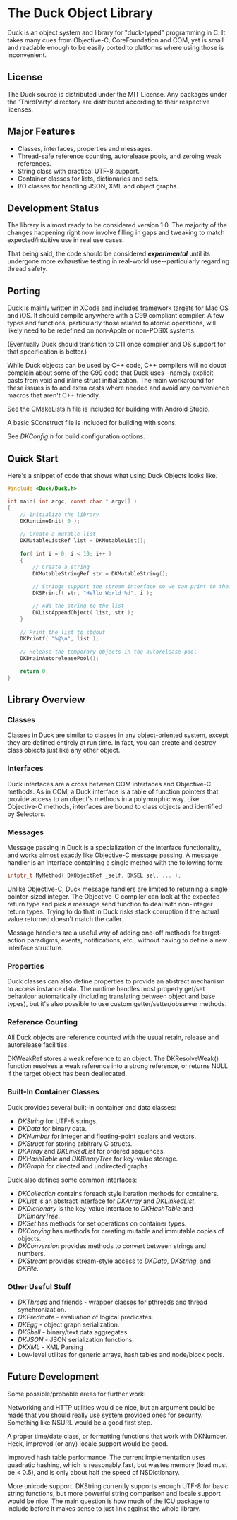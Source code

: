 # The Duck Object Library

Duck is an object system and library for "duck-typed" programming in C. It takes
many cues from Objective-C, CoreFoundation and COM, yet is small and readable
enough to be easily ported to platforms where using those is inconvenient.


## License

The Duck source is distributed under the MIT License. Any packages under the
'ThirdParty' directory are distributed according to their respective licenses.


## Major Features

* Classes, interfaces, properties and messages.
* Thread-safe reference counting, autorelease pools, and zeroing weak references.
* String class with practical UTF-8 support.
* Container classes for lists, dictionaries and sets.
* I/O classes for handling JSON, XML and object graphs.


## Development Status

The library is almost ready to be considered version 1.0. The majority of the changes
happening right now involve filling in gaps and tweaking to match expected/intuitive
use in real use cases.

That being said, the code should be considered ***experimental*** until its undergone
more exhaustive testing in real-world use--particularly regarding thread safety.


## Porting

Duck is mainly written in XCode and includes framework targets for Mac OS and iOS. It
should compile anywhere with a C99 compliant compiler. A few types and functions,
particularly those related to atomic operations, will likely need to be redefined
on non-Apple or non-POSIX systems.

(Eventually Duck should transition to C11 once compiler and OS support for that
specification is better.)

While Duck objects can be used by C++ code, C++ compilers will no doubt complain
about some of the C99 code that Duck uses--namely explicit casts from void and
inline struct initialization. The main workaround for these issues is to add extra
casts where needed and avoid any convenience macros that aren't C++ friendly.

See the CMakeLists.h file is included for building with Android Studio.

A basic SConstruct file is included for building with scons.

See *DKConfig.h* for build configuration options.


## Quick Start

Here's a snippet of code that shows what using Duck Objects looks like.

```C
#include <Duck/Duck.h>

int main( int argc, const char * argv[] )
{
    // Initialize the library
    DKRuntimeInit( 0 );
    
    // Create a mutable list
    DKMutableListRef list = DKMutableList();
    
    for( int i = 0; i < 10; i++ )
    {
        // Create a string
        DKMutableStringRef str = DKMutableString();
        
        // Strings support the stream interface so we can print to them thusly
        DKSPrintf( str, "Hello World %d", i );

        // Add the string to the list
        DKListAppendObject( list, str );
    }
    
    // Print the list to stdout
    DKPrintf( "%@\n", list );
    
    // Release the temporary objects in the autorelease pool
    DKDrainAutoreleasePool();

    return 0;
}
```


## Library Overview

### Classes

Classes in Duck are similar to classes in any object-oriented system, except
they are defined entirely at run time. In fact, you can create and destroy class
objects just like any other object.

### Interfaces

Duck interfaces are a cross between COM interfaces and Objective-C methods. As
in COM, a Duck interface is a table of function pointers that provide access to
an object's methods in a polymorphic way. Like Objective-C methods, interfaces
are bound to class objects and identified by Selectors.

### Messages

Message passing in Duck is a specialization of the interface functionality, and
works almost exactly like Objective-C message passing. A message handler is an
interface containing a single method with the following form:

```C
intptr_t MyMethod( DKObjectRef _self, DKSEL sel, ... );
```

Unlike Objective-C, Duck message handlers are limited to returning a single
pointer-sized integer. The Objective-C compiler can look at the expected return
type and pick a message send function to deal with non-integer return types.
Trying to do that in Duck risks stack corruption if the actual value returned
doesn't match the caller.

Message handlers are a useful way of adding one-off methods for target-action
paradigms, events, notifications, etc., without having to define a new interface
structure.

### Properties

Duck classes can also define properties to provide an abstract mechanism to
access instance data. The runtime handles most property get/set behaviour
automatically (including translating between object and base types), but it's
also possible to use custom getter/setter/observer methods.

### Reference Counting

All Duck objects are reference counted with the usual retain, release and
autorelease facilities.

DKWeakRef stores a weak reference to an object. The DKResolveWeak() function
resolves a weak reference into a strong reference, or returns NULL if the
target object has been deallocated.

### Built-In Container Classes

Duck provides several built-in container and data classes:

* *DKString* for UTF-8 strings.
* *DKData* for binary data.
* *DKNumber* for integer and floating-point scalars and vectors.
* *DKStruct* for storing arbitrary C structs.
* *DKArray* and *DKLinkedList* for ordered sequences.
* *DKHashTable* and *DKBinaryTree* for key-value storage.
* *DKGraph* for directed and undirected graphs

Duck also defines some common interfaces:

* *DKCollection* contains foreach style iteration methods for containers.
* *DKList* is an abstract interface for *DKArray* and *DKLinkedList*.
* *DKDictionary* is the key-value interface to *DKHashTable* and *DKBinaryTree*.
* *DKSet* has methods for set operations on container types.
* *DKCopying* has methods for creating mutable and immutable copies of objects.
* *DKConversion* provides methods to convert between strings and numbers.
* *DKStream* provides stream-style access to *DKData*, *DKString*, and *DKFile*.

### Other Useful Stuff

* *DKThread* and friends - wrapper classes for pthreads and thread synchronization.
* *DKPredicate* - evaluation of logical predicates.
* *DKEgg* - object graph serialization.
* *DKShell* - binary/text data aggregates.
* *DKJSON* - JSON serialization functions.
* *DKXML* - XML Parsing
* Low-level utilites for generic arrays, hash tables and node/block pools.

## Future Development

Some possible/probable areas for further work:

Networking and HTTP utilities would be nice, but an argument could be made that you
should really use system provided ones for security. Something like NSURL would be a
good first step.

A proper time/date class, or formatting functions that work with DKNumber. Heck,
improved (or any) locale support would be good.

Improved hash table performance. The current implementation uses quadratic hashing,
which is reasonably fast, but wastes memory (load must be < 0.5), and is only about
half the speed of NSDictionary.

More unicode support. DKString currently supports enough UTF-8 for basic string
functions, but more powerful string comparison and locale support would be nice.
The main question is how much of the ICU package to include before it makes
sense to just link against the whole library.




